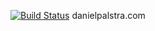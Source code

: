[![Build Status](https://travis-ci.org/danielpalstra/danielpalstra-portfolio.png)](https://travis-ci.org/danielpalstra/danielpalstra-portfolio)
danielpalstra.com






